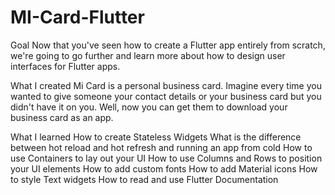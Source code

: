# MI-Card-Flutter
Goal
Now that you've seen how to create a Flutter app entirely from scratch, we're going to go further and learn more about how to design user interfaces for Flutter apps.

What I created
Mi Card is a personal business card. Imagine every time you wanted to give someone your contact details or your business card but you didn't have it on you. Well, now you can get them to download your business card as an app.

What I learned
How to create Stateless Widgets
What is the difference between hot reload and hot refresh and running an app from cold
How to use Containers to lay out your UI
How to use Columns and Rows to position your UI elements
How to add custom fonts
How to add Material icons
How to style Text widgets
How to read and use Flutter Documentation
